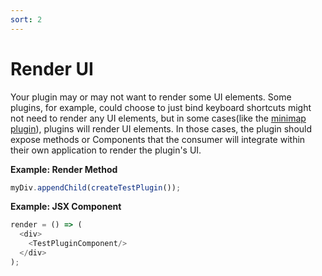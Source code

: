```yaml
---
sort: 2
---
```


# Render UI
Your plugin may or may not want to render some UI elements. Some plugins, for example, could choose to just bind keyboard shortcuts might not need to render any UI elements, but in some cases(like the [minimap plugin](https://github.com/awslabs/diagram-maker-plugin-minimap)), plugins will render UI elements. In those cases, the plugin should expose methods or Components that the consumer will integrate within their own application to render the plugin's UI.

**Example: Render Method**
```javascript
myDiv.appendChild(createTestPlugin());
```

**Example: JSX Component**
```javascript
render = () => (
  <div>
    <TestPluginComponent/>
  </div>
);
```
